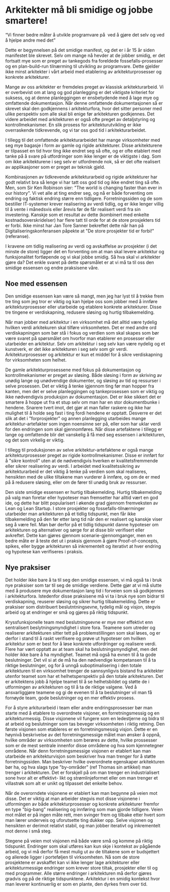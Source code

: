 # Arkitekter må bli smidige og jobbe smartere!

“Vi finner bedre måter å utvikle programvare på 
ved å gjøre det selv og ved å hjelpe andre med det”

Dette er begynnelsen på det smidige manifest, og det er i år 15 år siden manifestet ble skrevet. Selv om mange nå hevder at de jobber smidig, er det fortsatt mye som er preget av tankegods fra foreldede fossefalls-prosesser og en plan-build-run tilnærming til utvikling av programvare. Dette gjelder ikke minst arkitekter i vårt arbeid med etablering av arkitekturprosesser og konkrete arkitekturer.


Mange av oss arkitekter er fremdeles preget av klassisk arkitekturarbeid. Vi er overbevist om at lang og god planlegging er det viktigste kriteriet for suksess, og at denne planleggingen er ensbetydende med å lage mye og omfattende dokumentasjon. Når denne omfattende dokumentasjonen så er skrevet skal den godkjennens i arkitekturfora, hvor det sitter personer med ulike perspektiv som alle skal bli enige før arkitekturen godkjennes. Det videre arbeidet med arkitekturen er også ofte preget av detaljstyring og kontrollmekanismer. En slik prosess for arkitekturutvikling er ikke overraskende tidkrevende, og vi tar oss god tid i arkitekturarbeidet.

I tillegg til det omfattende arkitekturarbeidet har mange virksomheter med seg mye bagasje i form av gamle og rigide arkitekturer. Disse arkitekturene er tilpasset en tid hvor ting ikke endret seg så ofte, og er ofte etablert med tanke på å svare på utfordringer som ikke lenger er de viktigste i dag. Som om ikke arkitekturene i seg selv er utfordrende nok, så er det ofte realisert av applikasjoner som er preget av teknisk gjeld.

Kombinasjonen av tidkrevende arkitekturarbeid og rigide arkitekturer har godt relativt bra så lenge vi har tatt oss god tid og ikke endret ting så ofte. Men, som Sir Ken Robinson sier: "The world is changing faster than ever in our history". Vi vet alle at ting endrer seg, og nå er både forventing om endring og faktisk endring større enn tidligere. Forretningssiden og de som bestiller IT-systemer krever realisering av verdi tidlig, og er ikke lenger villig til å vente i månedsvis eller årevis før de får realisert verdi fra sin investering. Kanskje som et resultat av dette (kombinert med enkelte kostnadsoverskridelser) har flere tatt til orde for at de store prosjekters tid er forbi. Ikke minst har Jan Tore Sanner bekreftet dette når han på Digitaliseringskonferansen påpekte at "De store prosjekter tid er forbi!" (referanse).

 I kravene om tidlig realisering av verdi og avskaffelse av prosjekter (i det minste de store) ligger det en forventing om at man skal levere arkitektur og funksjonalitet fortløpende og vi skal jobbe smidig. Så hva skal vi arkitekter gjøre da? Det enkle svaret på dette spørsmålet er at vi må ta til oss den smidige essensen og endre praksisene våre.


 ## Noe med essensen

 Den smidige essensen kan være så mangt, men jeg har lyst til å trekke frem tre ting som jeg tror er viktig og kan hjelpe oss som jobber med å innføre arkitekturprosesser eller utarbeide og etablere konkrete arkitekturer. Disse tre tingene er verdiskapning, redusere sløsing og hurtig tilbakemelding.

 Når man jobber med arkitektur i en virksomhet må det alltid være tydelig hvilken verdi arkitekuren skal tilføre virksomheten. Det er med andre ord verdiskapningen som bør stå i fokus og verdien som skal skapes som bør være svaret på spørsmålet om hvorfor man etablerer en prosesser eller utarbeider en arkitektur. Selv om arkitektur i seg selv kan være nydelig og et kunstverk, er det ikke arkitekturen i seg selv som gir verdi. Arkitekturprosesser og arkitektur er kun et middel for å sikre verdiskapning for virksomheten som helhet.

 De gamle arkitekturprosessene med fokus på dokumentasjon og kontrollmekanismer er preget av sløsing. Både sløsing i form av skriving av unødig lange og unødvendige dokumenter, og sløsing av tid og ressurser i selve prosessen. Det er viktig å tenke igjennom ting før man hopper fra kanten, men det er selve planleggingen og tankeprosessen som er viktig og ikke nødvendigvis produksjon av dokumentasjon. Det er ikke sikkert det er smartere å hoppe ut fra et stup selv om man har en stor dokumentbunke i hendene. Snarere tvert imot, det gjør at man faller raskere og ikke har mulighet til å holde seg fast i ting fordi hendene er opptatt. Desverre er det slik at det i "forprosjekter" og annen planlegging utarbeides mange arkitektur-artefakter som ingen noensinne ser på, eller som har uklar verdi for den endringen som skal gjennomføres. Når disse artefaktene i tillegg er lange og omfattende blir det vanskelig å få med seg essensen i arkitekturen, og det som virkelig er viktig.

I tillegg til produksjonen av selve arkitektur-artefaktene er også mange arkitekturprosesser preget av rigide kontrollmekanismer. Disse er innført for å "sikre kontroll" uten at de nødvendigvis hverken er kvalitetsfremmende eller sikrer realisering av verdi. I arbeidet med kvalitetssikring av arkitekturarbeid er det viktig å tenke på verdien som skal realiseres, hensikten med de ulike tiltakene man vurderer å innføre, og om de er med på å redusere sløsing, eller om de fører til unødig bruk av ressurser.

Den siste smidige essensen er hurtig tilbakemelding. Hurtig tilbakemelding på valg man foretar eller hypoteser man fremsetter har alltid vært en god ide, og dette har blitt popularisert i økende grad gjennom fremveksten av Lean og Lean Startup. I store prosjekter og fossefalls-tilnærminger utarbeider man arkitekturen på et tidlig tidspunkt, men får ikke tilbakemelding på den før etter lang tid når den er realisert og kanskje viser seg å være feil. Man bør derfor på et tidlig tidspunkt danne hypoteser om arkitekturen og alternativer og sørge for at disse blir verifisert eller avkreftet. Dette kan gjøres gjennom scenarie-gjennomganger, men en bedre måte er å teste det ut i praksis gjennom å gjøre Proof-of-concepts, spikes, eller bygge arkitekturen så inkrementelt og iterativt at hver endring og hypotese kan verifiseres i praksis.

## Nye praksiser
Det holder ikke bare å ta til seg den smidige essensen, vi må også ta i bruk nye praksiser som tar til seg de smidige verdiene. Dette gjør at vi må slutte med å produsere mye dokumentasjon lang tid i forveien som så godkjennes i arkitekturfora. Istedenfor disse praksisene må vi ta i bruk nye som bidrar til verdiskapning, reuserer sløsing og sikrer hurtig tilbakemelding. Dette er praksiser som distribuert beslutntningsevne, tydelig mål og visjon, stegvis arbeid og at endringer er små og gjøres på riktig tidspunkt.

Kryssfunksjonelle team med beslutningsevne er mye mer effektivt enn sentralisert beslytningsmyndighet i store fora. Teamene som utreder og realiserer arkitekturen sitter tett på problemstillingen som skal løses, og er derfor i stand til å raskt verifisere og prøve ut hypoteser om hvilken arkitektur som er best for å løse konkrete utfordringer og realisere verdi. Flere har vært opptatt av at team skal ha beslutningsmyndighet, men det holder ikke bare å ha myndighet. Teamet må også ha evnen til å ta gode beslutninger. Det vil si at de må ha den nødvendige kompetansen til å ta riktige beslutninger, og for å unngå suboptimalisering i den totale arkitekturen til en virksomhet trenger de sannsynligvis bistand fra arkitekter utenfor teamet som har et helhetsperspektiv på den totale arkitekturen. Det er arkitektens jobb å hjelpe teamet til å se helhetsbildet og støtte de i utformingen av arkitekturen og til å ta de riktige valgene. Ved å ansvarliggjøre teamene og gi de evenen til å ta beslutninger vil man få fornøyde team, gode beslutninger og en mer effektiv prosess.

For å styre arkiturarbeid i team eller andre endringsprosesser bør man starte med å etablere to overordnete visjoner, en forretningsmessig og en arkitekturmessig. Disse visjonene vil fungere som en ledestjerne og bidra til at arbeid og beslutninger som tas beveger virksomheten i riktig retning. Den første visjonen som etableres er en forretningsmessig visjon. Dette er en høynivå beskrivelse av det forretningsmessige målet man ønsker å oppnå, hvilke områder av virksomheten som berøres av dette, hvilke prossesser som er de mest sentrale innenfor disse områdene og hva som kjennetegner områdene. Når denn forretningsmessige visjonen er etablert kan man utarbeide en arkitekturvisjon som beskriver hva man trenger for å støtte forretningssiden. Man beskriver hvilke overordnete egenskaper arkitekturen bør ha, og hva slags type "by-områder" (ref Thomas sin artikkel) man trenger i arkitekturen. Det er forskjell på om man trenger en industrialisert sone hvor alt er effektivt- likt og strømlinjeformet eller om man trenger et villastrøk som alt er unikt og tilpasset det enkelte behov.

Når de overorndete visjonene er etablert kan man begynne på veien mot disse. Det er viktig at man arbeider stegvis mot disse visjonene i utformingen av både arkitekturprosesser og konkrete arkitekturer fremfor en type "big-bang" realisering og innføring som man gjorde tidligere. Veien mot målet er på ingen måte rett, men svinger frem og tilbake etter hvert som man lærer underveis og uforutsette ting dukker opp. Selve visjonen og hensikten er derimot relativt stabil, og man jobber iterativt og inkrementelt mot denne i små steg.

Stegene på veien mot visjonen må både være små og komme på riktig tidspunkt. Endringer som skal utføres kan kun skje i kontekst av pågående arbeid, og vi må derfor få mest mulig ut av de tiltakene som er budsjettert og allerede ligger i porteføljen til virksomheten. Nå som de store prosjektene er avskaffet kan vi ikke lenger lage arkitekturer eller arkitekturmessige endringer som krever store tiltak, prosjekter eller til og med programmer. Alle større endringer i arkitekturen må derfor gjøres gradvis og på de riktige tidspunktene. Arkitektur i en smidig kontekst hvor man leverer kontinuerlig er som en plante, den dyrkes frem over tid.
